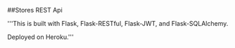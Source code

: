 ##Stores REST Api

'''This is built with Flask, Flask-RESTful, Flask-JWT, and Flask-SQLAlchemy.

Deployed on Heroku.'''